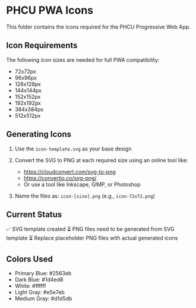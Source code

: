 # PHCU PWA Icons

This folder contains the icons required for the PHCU Progressive Web App.

## Icon Requirements

The following icon sizes are needed for full PWA compatibility:
- 72x72px
- 96x96px 
- 128x128px
- 144x144px
- 152x152px
- 192x192px
- 384x384px
- 512x512px

## Generating Icons

1. Use the `icon-template.svg` as your base design
2. Convert the SVG to PNG at each required size using an online tool like:
   - https://cloudconvert.com/svg-to-png
   - https://convertio.co/svg-png/
   - Or use a tool like Inkscape, GIMP, or Photoshop

3. Name the files as: `icon-[size].png` (e.g., `icon-72x72.png`)

## Current Status

✅ SVG template created
⏳ PNG files need to be generated from SVG template
⏳ Replace placeholder PNG files with actual generated icons

## Colors Used

- Primary Blue: #2563eb
- Dark Blue: #1d4ed8  
- White: #ffffff
- Light Gray: #e5e7eb
- Medium Gray: #d1d5db
